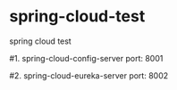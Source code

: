 # spring-cloud-test
spring cloud test


#1. spring-cloud-config-server
port: 8001

#2. spring-cloud-eureka-server
port: 8002